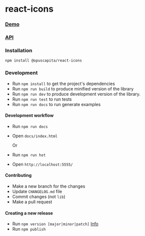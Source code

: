 # react-icons
### [Demo](https://opuscapita.github.io/react-icons)

### [API](./src/icons/README.md)

### Installation

```
npm install @opuscapita/react-icons
```

### Development

* Run `npm install` to get the project's dependencies
* Run `npm run build` to produce minified version of the library
* Run `npm run dev` to produce development version of the library.
* Run `npm run test` to run tests
* Run `npm run docs` to run generate examples

#### Development workflow
* Run `npm run docs`
* Open `docs/index.html`

  Or

* Run `npm run hot`
* Open `http://localhost:5555/`

#### Contributing
* Make a new branch for the changes
* Update `CHANGELOG.md` file
* Commit changes (not `lib`)
* Make a pull request

#### Creating a new release
* Run `npm version [major|minor|patch]` [Info](https://docs.npmjs.com/cli/version)
* Run `npm publish`